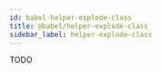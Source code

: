 ```yaml
---
id: babel-helper-explode-class
title: @babel/helper-explode-class
sidebar_label: helper-explode-class
---
```


TODO

